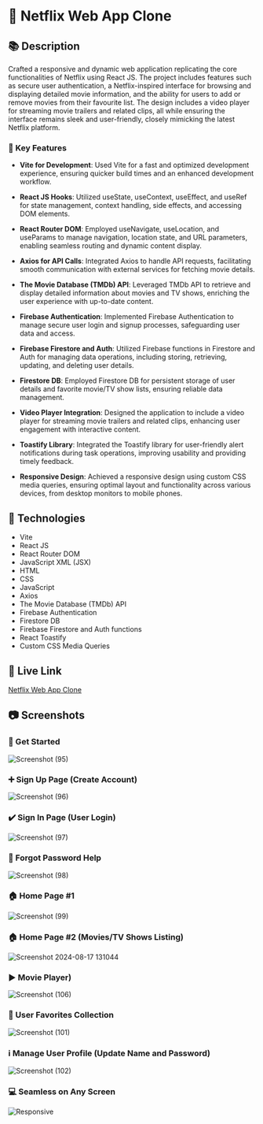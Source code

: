 <!-- Title -->
# :iphone: Netflix Web App Clone

<!-- Description Section -->
## :books: Description
Crafted a responsive and dynamic web application replicating the core functionalities of Netflix using React JS. The project includes features such as secure user authentication, a Netflix-inspired interface for browsing and displaying detailed movie information, and the ability for users to add or remove movies from their favourite list. The design includes a video player for streaming movie trailers and related clips, all while ensuring the interface remains sleek and user-friendly, closely mimicking the latest Netflix platform.

### :name_badge: Key Features

- **Vite for Development**: Used Vite for a fast and optimized development experience, ensuring quicker build times and an enhanced development workflow.

- **React JS Hooks**: Utilized useState, useContext, useEffect, and useRef for state management, context handling, side effects, and accessing DOM elements.

- **React Router DOM**: Employed useNavigate, useLocation, and useParams to manage navigation, location state, and URL parameters, enabling seamless routing and dynamic content display.

- **Axios for API Calls**: Integrated Axios to handle API requests, facilitating smooth communication with external services for fetching movie details.

- **The Movie Database (TMDb) API**: Leveraged TMDb API to retrieve and display detailed information about movies and TV shows, enriching the user experience with up-to-date content.

- **Firebase Authentication**: Implemented Firebase Authentication to manage secure user login and signup processes, safeguarding user data and access.

- **Firebase Firestore and Auth**: Utilized Firebase functions in Firestore and Auth for managing data operations, including storing, retrieving, updating, and deleting user details.

- **Firestore DB**: Employed Firestore DB for persistent storage of user details and favorite movie/TV show lists, ensuring reliable data management.

- **Video Player Integration**: Designed the application to include a video player for streaming movie trailers and related clips, enhancing user engagement with interactive content.

- **Toastify Library**: Integrated the Toastify library for user-friendly alert notifications during task operations, improving usability and providing timely feedback.

- **Responsive Design**: Achieved a responsive design using custom CSS media queries, ensuring optimal layout and functionality across various devices, from desktop monitors to mobile phones.




<!-- Technologies Section -->
## :rocket: Technologies
- Vite
- React JS
- React Router DOM
- JavaScript XML (JSX)
- HTML
- CSS
- JavaScript
- Axios
- The Movie Database (TMDb) API
- Firebase Authentication
- Firestore DB
- Firebase Firestore and Auth functions
- React Toastify
- Custom CSS Media Queries
  
<!-- Live Link Section -->
## :link: Live Link

[Netflix Web App Clone](https://net-flix-web-app-clone.netlify.app/)

<!-- Screenshots Section -->
## :camera: Screenshots
### :checkered_flag: Get Started
![Screenshot (95)](https://github.com/user-attachments/assets/b6ac6238-1f0c-4cd7-8e0a-5c67c0df767d)
### :heavy_plus_sign: Sign Up Page (Create Account)
![Screenshot (96)](https://github.com/user-attachments/assets/11178002-21c7-476e-8ad9-86fb06cdaf7a)
### :heavy_check_mark: Sign In Page (User Login)
![Screenshot (97)](https://github.com/user-attachments/assets/0bc085b3-44f6-4585-b86e-b1067320648c)
### :key: Forgot Password Help
![Screenshot (98)](https://github.com/user-attachments/assets/3963d526-21af-4959-9e0e-23c5d6562a03)
### :house: Home Page #1
![Screenshot (99)](https://github.com/user-attachments/assets/4df59a3d-7a91-4f03-99ab-262351bb5dcb)
### :house: Home Page #2 (Movies/TV Shows Listing)
![Screenshot 2024-08-17 131044](https://github.com/user-attachments/assets/411a3ffa-a1d9-4fca-b589-6293c4aa7402)
### :arrow_forward: Movie Player)
![Screenshot (106)](https://github.com/user-attachments/assets/f6349a2a-3c4b-41d4-a6f7-e3677d1dad93)
### :heart_decoration: User Favorites Collection
![Screenshot (101)](https://github.com/user-attachments/assets/7147187a-2be1-4a52-88fc-b8cdcfe6420b)
### :information_source: Manage User Profile (Update Name and Password)
![Screenshot (102)](https://github.com/user-attachments/assets/9bbafc2a-fcf7-4494-971e-728417837c1b)
### :computer: Seamless on Any Screen
![Responsive](https://github.com/user-attachments/assets/d4642d75-efe0-4915-b68c-b64846fb7ed5)

<!-- Demo Section -->
<!--## :clapper: Demo-->
